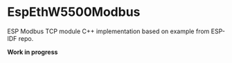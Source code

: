 # EspEthW5500Modbus
ESP Modbus TCP module C++ implementation based on example from ESP-IDF repo. 

**Work in progress**